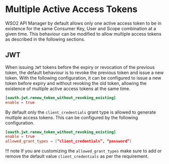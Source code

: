 # Multiple Active Access Tokens

WSO2 API Manager by default allows only one active access token to be in existence for the same Consumer Key, User and Scope combination at a given time. This behaviour can be modified to allow multiple access tokens as described in the following sections.

## JWT

When issuing `JWT` tokens before the expiry or revocation of the previous token, the default behaviour is to revoke the previous token and issue a new token. With the following configuration, it can be configured to issue a new token before expiry and without revoking the old token, allowing the existence of multiple active access tokens at the same time.

```toml
[oauth.jwt.renew_token_without_revoking_existing]
enable = true
```

By default only the `client_credentials` grant type is allowed to generate multiple access tokens. This can be configured by the following configuration.

```toml
[oauth.jwt.renew_token_without_revoking_existing]
enable = true
allowed_grant_types = [“client_credentials”, “password”]
```

!!! note
    If you are customizing the `allowed_grant_types` make sure to add or remove the default value `client_credentials` as per the requirement.
